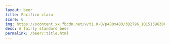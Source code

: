 ```yaml
---
layout: beer
title: Pacifico clara
score: 6
img: https://scontent.xx.fbcdn.net/v/t1.0-0/p480x480/382796_10151396306023745_1333802839_n.jpg?oh=337e5e6936db81e485ddbec962fa37a9&oe=58E01A6B
desc: A fairly standard beer
permalink: /beer/:title.html
---
```

